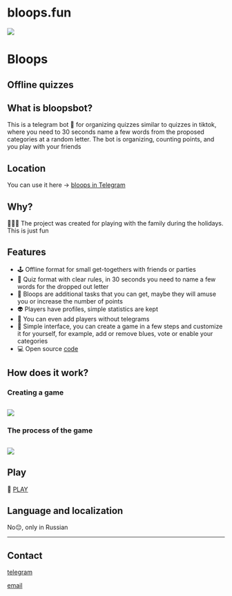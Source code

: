 # bloops.fun

<img
id="main-image"
src="https://bloops.fun/images/full_logo_trans.png">

# Bloops

## Offline quizzes

## What is bloopsbot?
This is a telegram bot 🤖 for organizing quizzes similar to quizzes in tiktok, where you need to
30 seconds name a few words from the proposed categories at a random letter. The bot is organizing, counting points, and you play with your friends

## Location
You can use it here -> [bloops in Telegram](https://t.me/bloops_bot)

## Why?
🎄🎄🎄 The project was created for playing with the family during the holidays. This is just fun

## Features
* 🕹️ Offline format for small get-togethers with friends or parties
* 🎲 Quiz format with clear rules, in 30 seconds you need to name a few words for the dropped out letter
* 💎 Bloops are additional tasks that you can get, maybe they will amuse you or increase the number of points
* 👽 Players have profiles, simple statistics are kept
* 👯 You can even add players without telegrams  
* 👨 Simple interface, you can create a game in a few steps and customize it for yourself, for example, add or remove blues, vote or enable your categories
* 💻 Open source [code](https://github.com/robotomize/bloops) 

## How does it work?

### Creating a game
## <img src="https://bloops.fun/images/create.gif">

### The process of the game
## <img src="https://bloops.fun/images/playing.gif">

## Play 
🚀 [PLAY](https://t.me/bloops_bot)

## Language and localization
No😔, only in Russian 

---

## Contact
[telegram](https://t.me/robotomize)

[email](mailto:robotomize@gmail.com)
